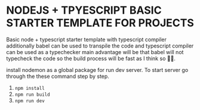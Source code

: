 # NODEJS + TPYESCRIPT BASIC STARTER TEMPLATE FOR PROJECTS
Basic node + typescript starter template with typescript compiler additionally babel can be used to transpile the code and typescript compiler can be used as a typechecker main advantage will be that babel will not typecheck the code so the build process will be fast as I think so 🤷‍♂️.

install nodemon as a global package for run dev server.
To start server go through the these command step by step.

1. `npm install`
2. `npm run build`
3. `npm run dev`
